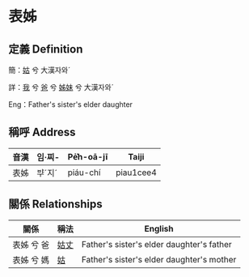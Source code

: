 # 表姊
## 定義 Definition
簡：[姑](member12.md) 兮 大漢자와ˊ

詳：[我](member1.md) 兮 [爸](member2.md) 兮 [姊妹](member12.md) 兮 大漢자와ˊ

Eng：Father's sister's elder daughter

## 稱呼 Address

音漢 | 임·찌- | Pe̍͘h-oā-jī | Taiji
--- | --- | --- | --- 
表姊 | ᄇᆤˊ지ˊ | piáu-chí | piau1cee4 


## 關係 Relationships

關係 | 稱法 | English
--- | --- | --- 
表姊 兮 爸 | [姑丈](member43.md) | Father's sister's elder daughter's father
表姊 兮 媽 | [姑](member12.md) | Father's sister's elder daughter's mother
